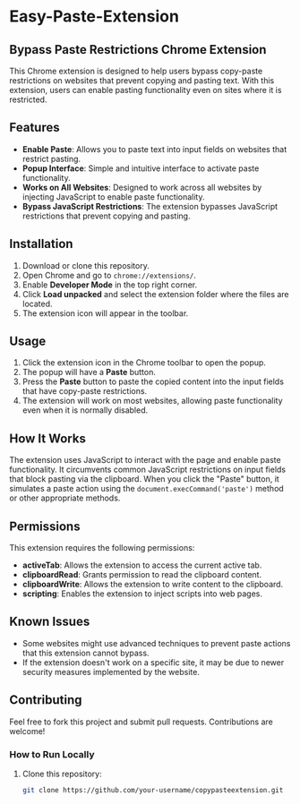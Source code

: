 # Easy-Paste-Extension
## Bypass Paste Restrictions Chrome Extension

This Chrome extension is designed to help users bypass copy-paste restrictions on websites that prevent copying and pasting text. With this extension, users can enable pasting functionality even on sites where it is restricted.

## Features

- **Enable Paste**: Allows you to paste text into input fields on websites that restrict pasting.
- **Popup Interface**: Simple and intuitive interface to activate paste functionality.
- **Works on All Websites**: Designed to work across all websites by injecting JavaScript to enable paste functionality.
- **Bypass JavaScript Restrictions**: The extension bypasses JavaScript restrictions that prevent copying and pasting.

## Installation

1. Download or clone this repository.
2. Open Chrome and go to `chrome://extensions/`.
3. Enable **Developer Mode** in the top right corner.
4. Click **Load unpacked** and select the extension folder where the files are located.
5. The extension icon will appear in the toolbar.

## Usage

1. Click the extension icon in the Chrome toolbar to open the popup.
2. The popup will have a **Paste** button.
3. Press the **Paste** button to paste the copied content into the input fields that have copy-paste restrictions.
4. The extension will work on most websites, allowing paste functionality even when it is normally disabled.

## How It Works

The extension uses JavaScript to interact with the page and enable paste functionality. It circumvents common JavaScript restrictions on input fields that block pasting via the clipboard. When you click the "Paste" button, it simulates a paste action using the `document.execCommand('paste')` method or other appropriate methods.

## Permissions

This extension requires the following permissions:

- **activeTab**: Allows the extension to access the current active tab.
- **clipboardRead**: Grants permission to read the clipboard content.
- **clipboardWrite**: Allows the extension to write content to the clipboard.
- **scripting**: Enables the extension to inject scripts into web pages.

## Known Issues

- Some websites might use advanced techniques to prevent paste actions that this extension cannot bypass.
- If the extension doesn't work on a specific site, it may be due to newer security measures implemented by the website.

## Contributing

Feel free to fork this project and submit pull requests. Contributions are welcome!

### How to Run Locally

1. Clone this repository:
   ```bash
   git clone https://github.com/your-username/copypasteextension.git
